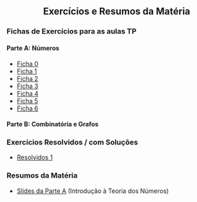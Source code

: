 
<h2 align="center"> Exercícios e Resumos da Matéria</h2>  

### Fichas de Exercícios para as aulas TP

#### Parte A: Números
- [Ficha 0](http://cfloren.wdfiles.com/local--files/discreta/Problemas0.pdf)
- [Ficha 1](http://cfloren.wdfiles.com/local--files/discreta/Problemas1.pdf)
- [Ficha 2](http://cfloren.wdfiles.com/local--files/discreta/Problemas2.pdf)
- [Ficha 3](http://cfloren.wdfiles.com/local--files/discreta/Problemas3.pdf)
- [Ficha 4](http://cfloren.wdfiles.com/local--files/discreta/Problemas4.pdf)
- [Ficha 5](http://cfloren.wdfiles.com/local--files/discreta/Problemas5.pdf)
- [Ficha 6](http://cfloren.wdfiles.com/local--files/discreta/Problemas6.pdf)

#### Parte B: Combinatória e Grafos

### Exercícios Resolvidos / com Soluções
- [Resolvidos 1](http://cfloren.wdfiles.com/local--files/discreta/Resolvidos1.pdf) 

<!-- ### Exercícios Adicionais -->

### Resumos da Matéria
- [Slides da Parte A](http://cfloren.wdfiles.com/local--files/discreta/Slides-ITN.pdf) (Introdução à Teoria dos Números)
